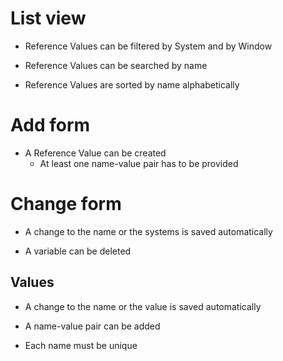 # List view

- Reference Values can be filtered by System and by Window

- Reference Values can be searched by name

- Reference Values are sorted by name alphabetically


# Add form

- A Reference Value can be created
    - At least one name-value pair has to be provided


# Change form

- A change to the name or the systems is saved automatically

- A variable can be deleted


## Values

- A change to the name or the value is saved automatically

- A name-value pair can be added

- Each name must be unique
